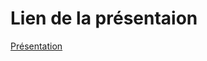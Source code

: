 # Lien de la présentaion
[Présentation](https://htmlpreview.github.io/?https://github.com/ElouanFiore/SAE15_BRUALLA_FIORE/blob/main/pres.html)